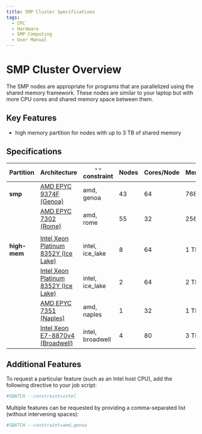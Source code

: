 ```yaml
---
title: SMP Cluster Specifications
tags:
  - CRC
  - Hardware
  - SMP Computing
  - User Manual
---
```


# SMP Cluster Overview

The SMP nodes are appropriate for programs that are parallelized using the shared memory framework. These nodes are 
similar to your laptop but with more CPU cores and shared memory space between them.

## Key Features

- high memory partition for nodes with up to 3 TB of shared memory

## Specifications

| **Partition** | **Architecture**                                                                                                                                                                                           | **--constraint**      | **Nodes**   | **Cores/Node**   | **Mem/Node**   | **Mem/Core**   | **Scratch**       | **Network**   | **Nodes**                             |
|---------------|------------------------------------------------------------------------------------------------------------------------------------------------------------------------------------------------------------|-----------------------|-------------|------------------|----------------|----------------|-------------------|---------------|---------------------------------------|
| **smp**       | [AMD EPYC 9374F (Genoa)](https://www.amd.com/en/products/cpu/amd-epyc-9374f)                                                                                                                               | amd, genoa            | 43          | 64               | 768 GB         | 12 GB          | 3.2 TB NVMe       | 10GbE         | smp-n\[214-256]                       |
|               | [AMD EPYC 7302 (Rome)](https://www.amd.com/en/products/cpu/amd-epyc-7302)                                                                                                                                  | amd, rome             | 55          | 32               | 256 GB         | 8 GB           | 1 TB SSD          | 10GbE         | smp-n\[156-210]                       |
|               |                                                                                                                                                                                                            |                       |             |                  |                |                |                   |               |                                       |
| **high-mem**  | [Intel Xeon Platinum 8352Y (Ice Lake)](https://www.intel.com/content/www/us/en/products/sku/212284/intel-xeon-platinum-8352y-processor-48m-cache-2-20-ghz/specifications.html)                             | intel, ice_lake       | 8           | 64               | 1 TB           | 16 GB          | 10 TB NVMe        | 10GbE         | smp-1024-n\[1-8]                      |
|               | [Intel Xeon Platinum 8352Y (Ice Lake)](https://www.intel.com/content/www/us/en/products/sku/212284/intel-xeon-platinum-8352y-processor-48m-cache-2-20-ghz/specifications.html)                             | intel, ice_lake       | 2           | 64               | 2 TB           | 32 GB          | 10 TB NVMe        | 10GbE         | smp-2048-n\[0-1]                      |
|               | [AMD EPYC 7351 (Naples)](https://www.amd.com/en/support/cpu/amd-epyc/amd-epyc-7001-series/amd-epyc-7351)                                                                                                   | amd, naples           | 1           | 32               | 1 TB           | 32 GB          | 1 TB NVMe         | 10GbE         | smp-1024-n0                           |
|               | [Intel Xeon E7-8870v4 (Broadwell)](https://www.intel.com/content/www/us/en/products/sku/93801/intel-xeon-processor-e78870-v4-50m-cache-2-10-ghz/specifications.html)                                       | intel, broadwell      | 4           | 80               | 3 TB           | 38 GB          | 5 TB SSD          | 10GbE         | smp-3072-n\[0-3]                      |

## Additional Features

 To request a particular feature (such as an Intel host CPU), add the following directive to your job script:

```bash
#SBATCH --constraint=intel
```

Multiple features can be requested by providing a comma-separated list (without intervening spaces):

```bash
#SBATCH --constraint=amd,genoa
```
